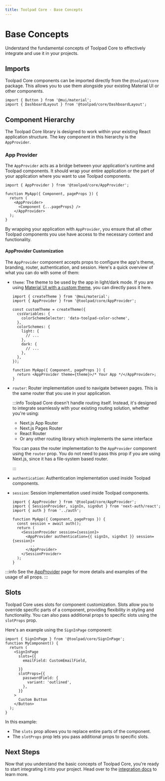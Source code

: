 ```yaml
---
title: Toolpad Core - Base Concepts
---
```


# Base Concepts

<p class="description">Understand the fundamental concepts of Toolpad Core to effectively integrate and use it in your projects.</p>

## Imports

Toolpad Core components can be imported directly from the `@toolpad/core` package. This allows you to use them alongside your existing Material UI or other components.

```tsx
import { Button } from '@mui/material';
import { DashboardLayout } from '@toolpad/core/DashboardLayout';
```

## Component Hierarchy

The Toolpad Core library is designed to work within your existing React application structure. The key component in this hierarchy is the `AppProvider`.

### App Provider

The `AppProvider` acts as a bridge between your application's runtime and Toolpad components. It should wrap your entire application or the part of your application where you want to use Toolpad components.

```tsx
import { AppProvider } from '@toolpad/core/AppProvider';

function MyApp({ Component, pageProps }) {
  return (
    <AppProvider>
      <Component {...pageProps} />
    </AppProvider>
  );
}
```

By wrapping your application with `AppProvider`, you ensure that all other Toolpad components you use have access to the necessary context and functionality.

#### AppProvider Customization

The `AppProvider` component accepts props to configure the app's theme, branding, router, authentication, and session. Here's a quick overview of what you can do with some of them:

- `theme`: The theme to be used by the app in light/dark mode. If you are using [Material UI with a custom theme](https://mui.com/material-ui/customization/theming/), you can directly pass it here.

  ```tsx
  import { createTheme } from '@mui/material';
  import { AppProvider } from '@toolpad/core/AppProvider';

  const customTheme = createTheme({
    cssVariables: {
      colorSchemeSelector: 'data-toolpad-color-scheme',
    },
    colorSchemes: {
      light: {
        // ...
      },
      dark: {
        // ...
      },
    },
  });

  function MyApp({ Component, pageProps }) {
    return <AppProvider theme={theme}>/* Your App */</AppProvider>;
  }
  ```

- `router`: Router implementation used to navigate between pages. This is the same router that you use in your application.

  :::info
  Toolpad Core doesn't handle routing itself. Instead, it's designed to integrate seamlessly with your existing routing solution, whether you're using:

  - Next.js App Router
  - Next.js Pages Router
  - React Router
  - Or any other routing library which implements the same interface

  You can pass the router implementation to the `AppProvider` component using the `router` prop. You do not need to pass this prop if you are using Next.js, since it has a file-system based router.

  :::

- `authentication`: Authentication implementation used inside Toolpad components.

- `session`: Session implementation used inside Toolpad components.

  ```tsx
  import { AppProvider } from '@toolpad/core/AppProvider';
  import { SessionProvider, signIn, signOut } from 'next-auth/react';
  import { auth } from '../auth';

  function MyApp({ Component, pageProps }) {
    const session = await auth();
    return (
      <SessionProvider session={session}>
        <AppProvider authentication={{ signIn, signOut }} session={session}>
          ..
        </AppProvider>
      </SessionProvider>
    );
  }
  ```

:::info
See the [AppProvider](/toolpad/core/react-app-provider/) page for more details and examples of the usage of all props.
:::

## Slots

Toolpad Core uses slots for component customization. Slots allow you to override specific parts of a component, providing flexibility in styling and functionality. You can also pass additional props to specific slots using the `slotProps` prop.

Here's an example using the `SignInPage` component:

```tsx
import { SignInPage } from '@toolpad/core/SignInPage';
function MyComponent() {
  return (
    <SignInPage
      slots={{
        emailField: CustomEmailField,

      }}
      slotProps={{
        passwordField: {
          variant: 'outlined',
        },
      }}
    >
      Custom Button
    </Button>
  );
}
```

In this example:

- The `slots` prop allows you to replace entire parts of the component.
- The `slotProps` prop lets you pass additional props to specific slots.

## Next Steps

Now that you understand the basic concepts of Toolpad Core, you're ready to start integrating it into your project. Head over to the [integration docs](/toolpad/core/introduction/integration/) to learn more.
